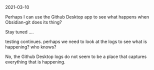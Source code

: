 2021-03-10

Perhaps I can use the Github Desktop app to see what happens when Obsidian-git does its thing?

Stay tuned ....

testing continues.
perhaps we need to look at the logs to see what is happening?
who knows?

No, the Github Desktop logs do not seem to be a place that captures everything that is happening.
